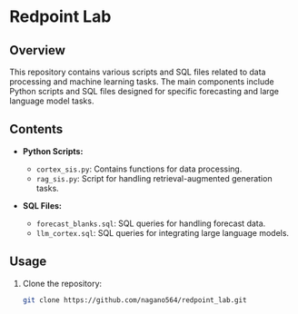 # Redpoint Lab

## Overview
This repository contains various scripts and SQL files related to data processing and machine learning tasks. The main components include Python scripts and SQL files designed for specific forecasting and large language model tasks.

## Contents
- **Python Scripts:**
  - `cortex_sis.py`: Contains functions for data processing.
  - `rag_sis.py`: Script for handling retrieval-augmented generation tasks.

- **SQL Files:**
  - `forecast_blanks.sql`: SQL queries for handling forecast data.
  - `llm_cortex.sql`: SQL queries for integrating large language models.

## Usage
1. Clone the repository:
   ```sh
   git clone https://github.com/nagano564/redpoint_lab.git

